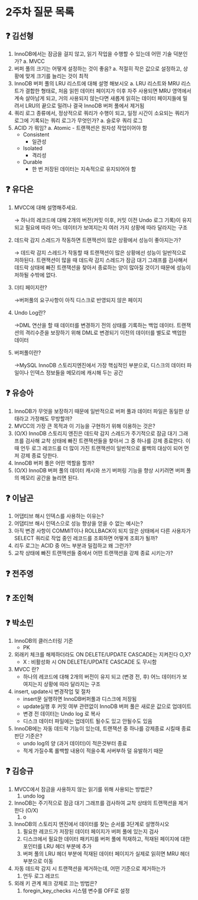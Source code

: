 # 2주차 질문 목록

## ❓ 김선형
1. InnoDB에서는 잠금을 걸지 않고, 읽기 작업을 수행할 수 있는데 어떤 기술 덕분인가?
    a. MVCC 
2. 버퍼 풀의 크기는 어떻게 설정하는 것이 좋음?
    a. 적절히 작은 값으로 설정하고, 상황에 맞게 크기를 늘리는 것이 최적
3. InnoDB 버퍼 풀의 LRU 리스트에 대해 설명 해보시오
    a. LRU 리스트와 MRU 리스트가 결합한 형태로, 처음 읽힌 데이터 페이지가 이후 자주 사용되면 MRU 영역에서 계속 살아남게 되고, 거의 사용되지 않는다면 새롭게 읽히는 데이터 페이지들에 밀려서 LRU의 끝으로 밀려나 결국 InnoDB 버퍼 풀에서 제거됨
4. 쿼리 로그 종류에서, 정상적으로 쿼리가 수행이 되고, 일정 시간이 소요되는 쿼리가 로그에 기록되는 쿼리 로그가 무엇인가?
    a. 슬로우 쿼리 로그
5. ACID 가 뭐임?
    a. Atomic
        - 트랜잭션은 원자성 작업이어야 함
    - Consistent
        - 일관성
    - Isolated
        - 격리성
    - Durable
        - 한 번 저장된 데이터는 지속적으로 유지되어야 함


## ❓ 유다은
1. MVCC에 대해 설명해주세요.
    
    → 하나의 레코드에 대해 2개의 버전(커밋 이후, 커밋 이전 Undo 로그 기록)이 유지되고 필요에 따라 어느 데이터가 보여지는지 여러 가지 상황에 따라 달라지는 구조
    
2. 데드락 감지 스레드가 작동하면 트랜잭션이 많은 상황에서 성능이 좋아지는가?
    
    → 데드락 감지 스레드가 작동할 때 트랜잭션이 많은 상황에선 성능이 일반적으로 저하된다. 트랜잭션이 많을 때 데드락 감지 스레드가 잠금 대기 그래프를 검사해서 데드락 상태에 빠진 트랜잭션을 찾아서 종료하는 양이 많아질 것이기 때문에 성능이 저하될 수밖에 없다. 
    
3. 더티 페이지란?
    
    →버퍼풀의 요구사항이 아직 디스크로 반영되지 않은 페이지
    
4. Undo Log란?
    
    →DML 연산을 할 때 데이터를 변경하기 전의 상태를 기록하는 백업 데이터. 트랜잭션의 격리수준을 보장하기 위해 DML로 변경되기 이전의 데이터를 별도로 백업한 데이터
    
5. 버퍼풀이란?
    
    →MySQL InnoDB 스토리지엔진에서 가장 핵심적인 부분으로, 디스크의 데이터 파일이나 인덱스 정보들을 메모리에 캐시해 두는 공간


## ❓ 유승아

1. InnoDB가 무엇을 보장하기 때문에 일반적으로 버퍼 풀과 데이터 파일은 동일한 상태라고 가정해도 무방할까?
2. MVCC의 가장 큰 목적과 이 기능을 구현하기 위해 이용하는 것은?
3. (O/X) InnoDB 스토리지 엔진은 데드락 감지 스레드가 주기적으로 잠금 대기 그래프를 검사해 교착 상태에 빠진 트랜잭션들을 찾아서 그 중 하나를 강제 종료한다. 이때 언두 로그 레코드를 더 많이 가진 트랜잭션이 일반적으로 롤백의 대상이 되어 먼저 강제 종료 당한다.
4. InnoDB 버퍼 풀은 어떤 역할을 할까?
5. (O/X) InnoDB 버퍼 풀의 데이터 캐시와 쓰기 버퍼링 기능을 향상 시키려면 버퍼 풀의 메모리 공간을 늘리면 된다.


## ❓ 이남곤

1. 어댑티브 해시 인덱스를 사용하는 이유는?
2. 어댑티브 해시 인덱스으로 성능 향상을 얻을 수 없는 예시는?
3. 아직 변경 사항이 COMMIT이나 ROLLBACK이 되지 않은 상태에서 다른 사용자가 SELECT 쿼리로 작업 중인 레코드를 조회하면 어떻게 조회가 될까?
4. 리두 로그는 ACID 중 어느 부분과 밀접하고 왜 그런가?
5. 교착 상태에 빠진 트랜잭션들 중에서 어떤 트랜잭션을 강제 종료 시키는가?


## ❓ 전주영



## ❓ 조인혁


## ❓ 박소민

1. InnoDB의 클러스터링 기준
    - PK
2. 외래키 체크를 해제하더라도 ON DELETE/UPDATE CASCADE는 지켜진다 O,X?
    - X : 비활성화 시 ON DELETE/UPDATE CASCADE 도 무시함
3. MVCC 란?
    - 하나의 레코드에 대해 2개의 버전이 유지 되고 (변경 전, 후) 어느 데이터가 보여지는지 상황에 따라 달라지는 구조
4.  insert, update시 변경작업 및 절차
    - insert문 실행하면 InnoDB버퍼풀과 디스크에 저장됨
    - update실행 후 커밋 여부 관련없이 InnoDB 버퍼 풀은 새로운 값으로 업데이트
    - 변경 전 데이터는 Undo log 로 복사
    - 디스크 데이터 파일에는 업데이트 될수도 있고 안될수도 있음
5. InnoDB에는 자동 데드락 기능이 있는데, 트랜잭션 중 하나를 강제종료 시킬때 종료 판단 기준은?
    - undo log의 양 (과거 데이터)이 적은것부터 종료
    - 적게 가질수록 롤백할 내용이 적을수록 서버부하 덜 유발하기 때문

## ❓ 김승규

1. MVCC에서 잠금을 사용하지 않는 읽기를 위해 사용되는 방법은?
    1. undo log
2. InnoDB는 주기적으로 잠금 대기 그래프를 검사하여 교착 상태의 트랜잭션을 제거한다 (O/X)
    1. o
3. InnoDB의 스토리지 엔진에서 데이터를 찾는 순서를 3단계로 설명하시오
    1. 필요한 레코드가 저장된 데이터 페이지가 버퍼 풀에 있는지 검사
    2. 디스크에서 필요한 데이터 패키지를 버퍼 풀에 적재하고, 적재된 페이지에 대한 포인터를 LRU 헤더 부분에 추가
    3. 버퍼 풀의 LRU 헤더 부분에 적재된 데이터 페이지가 실제로 읽히면 MRU 헤더 부분으로 이동
4. 자동 데드락 감지 시 트랜잭션을 제거하는데, 어떤 기준으로 제거하는가
    1. 언두 로그 레코드
5. 외래 키 관계 체크 강제로 끄는 방법은?
    1. foregin_key_checks 시스템 변수를 OFF로 설정
